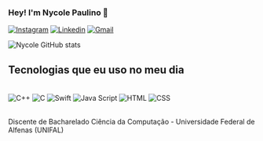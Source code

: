 ### Hey! I'm Nycole Paulino 👋
[![Instagram](https://img.shields.io/badge/Instagram-E4405F?style=for-the-badge&logo=instagram&logoColor=white)](https://www.instagram.com/nycolepaulino/)
[![Linkedin](https://img.shields.io/badge/LinkedIn-0077B5?style=for-the-badge&logo=linkedin&logoColor=white)](www.linkedin.com/in/nycole-paulino-8102072a0)
[![Gmail](https://img.shields.io/badge/Gmail-D14836?style=for-the-badge&logo=gmail&logoColor=white)](paulinonycolesantos@gmail.com)

![Nycole GitHub stats](https://github-readme-stats.vercel.app/api?username=NycolePaulino&show_icons=true&theme=radical)

## Tecnologias que eu uso no meu dia 

<div style= "display: inline_block"><br/>
    <img align="center" alt= "C++" src="https://img.shields.io/badge/C%2B%2B-00599C?style=for-the-badge&logo=c%2B%2B&logoColor=white"/>
    <img align="center" alt= "C" src="https://img.shields.io/badge/C-00599C?style=for-the-badge&logo=c&logoColor=white"/>
    <img align="center" alt= "Swift" src="https://img.shields.io/badge/Swift-FA7343?style=for-the-badge&logo=swift&logoColor=white"/>
    <img align="center" alt= "Java Script" src="https://img.shields.io/badge/JavaScript-F7DF1E?style=for-the-badge&logo=javascript&logoColor=black"/>
    <img align="center" alt="HTML" src="https://img.shields.io/badge/HTML5-E34F26?style=for-the-badge&logo=html5&logoColor=white"/>
    <img align="center" alt="CSS" src="https://img.shields.io/badge/CSS3-1572B6?style=for-the-badge&logo=css3&logoColor=white"/>
</div><br/>

Discente de Bacharelado Ciência da Computação - Universidade Federal de Alfenas (UNIFAL)
